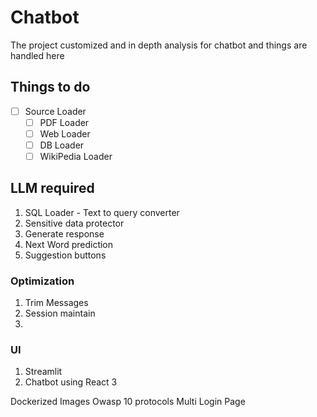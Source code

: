 
# Chatbot

The project customized and in depth analysis for chatbot and things are handled here

## Things to do
 - [ ] Source Loader 
   - [ ] PDF Loader
   - [ ] Web Loader
   - [ ] DB Loader
   - [ ] WikiPedia Loader

## LLM required
1. SQL Loader - Text to query converter
2. Sensitive data protector
3. Generate response
4. Next Word prediction
5. Suggestion buttons

### Optimization
1. Trim Messages
2. Session maintain
3. 

### UI
1. Streamlit
2. Chatbot using React
3


Dockerized Images
Owasp 10 protocols
Multi Login Page

  



